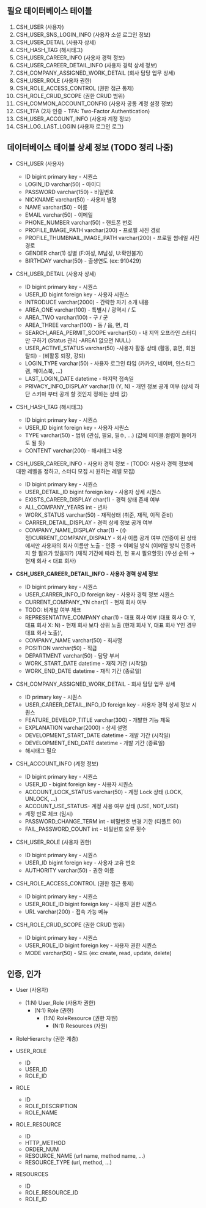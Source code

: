 ## 필요 데이터베이스 테이블
1. CSH_USER (사용자)
2. CSH_USER_SNS_LOGIN_INFO (사용자 소셜 로그인 정보)
3. CSH_USER_DETAIL (사용자 상세)
4. CSH_HASH_TAG (해시태그)
5. CSH_USER_CAREER_INFO (사용자 경력 정보)
6. CSH_USER_CAREER_DETAIL_INFO (사용자 경력 상세 정보)
7. CSH_COMPANY_ASSIGNED_WORK_DETAIL (회사 담당 업무 상세)
8. CSH_USER_ROLE (사용자 권한)
9. CSH_ROLE_ACCESS_CONTROL (권한 접근 통제)
10. CSH_ROLE_CRUD_SCOPE (권한 CRUD 범위)
11. CSH_COMMON_ACCOUNT_CONFIG (사용자 공통 계정 설정 정보)
12. CSH_TFA (2차 인증 - TFA: Two-Factor Authentication)
13. CSH_USER_ACCOUNT_INFO (사용자 계정 정보)
14. CSH_LOG_LAST_LOGIN (사용자 로그인 로그)


## 데이터베이스 테이블 상세 정보 (TODO 정리 나중)
- CSH_USER (사용자)
    - ID bigint primary key - 시퀀스
    - LOGIN_ID varchar(50) - 아이디
    - PASSWORD varchar(150) - 비밀번호
    - NICKNAME varchar(50) - 사용자 별명
    - NAME varchar(50) - 이름
    - EMAIL varchar(50) - 이메일
    - PHONE_NUMBER varchar(50) - 핸드폰 번호
    - PROFILE_IMAGE_PATH varchar(200) - 프로필 사진 경로
    - PROFILE_THUMBNAIL_IMAGE_PATH varchar(200) - 프로필 썸네일 사진 경로
    - GENDER char(1) 성별 (F:여성, M남성, U:확인불가)
    - BIRTHDAY varchar(50) - 출생연도 (ex: 910429)

- CSH_USER_DETAIL (사용자 상세)
    - ID bigint primary key - 시퀀스
    - USER_ID bigint foreign key - 사용자 시퀀스
    - INTRODUCE varchar(2000) - 간략한 자기 소개 내용
    - AREA_ONE varchar(100) - 특별시 / 광역시 / 도
    - AREA_TWO varchar(100) - 구 / 군
    - AREA_THREE varchar(100) - 동 / 읍, 면, 리
    - SEARCH_AREA_PERMIT_SCOPE varchar(50) - 내 지역 오프라인 스터디만 구하기 (Status 관리 -AREA1 없으면 NULL)
    - USER_ACTIVE_STATUS varchar(50) -사용자 활동 상태 (활동, 휴면, 회원탈퇴) - (비활동 퇴장, 강퇴)
    - LOGIN_TYPE varchar(50) - 사용자 로그인 타입 (카카오, 네이버, 인스타그램, 페이스북, ...)
    - LAST_LOGIN_DATE datetime - 마지막 접속일
    - PRIVACY_INFO_DISPLAY varchar(1) (Y, N) - 개인 정보 공개 여부 (상세 하단 스키마 부터 공개 할 것인지 정하는 상태 값)

- CSH_HASH_TAG (해시태그)
    - ID bigint primary key - 시퀀스
    - USER_ID bigint foreign key - 사용자 시퀀스
    - TYPE varchar(50) - 범위 (관심, 필요, 필수, ...) (값에 테이블.컬럼이 들어가도 될 듯)
    - CONTENT varchar(200) - 해시태그 내용

- CSH_USER_CAREER_INFO - 사용자 경력 정보 - (TODO: 사용자 경력 정보에 대한 레벨을 정하고, 스터디 모집 시 원하는 레벨 모집)
    - ID bigint primary key - 시퀀스
    - USER_DETAIL_ID bigint foreign key - 사용자 상세 시퀀스
    - EXISTS_CAREER_DISPLAY char(1) - 경력 상태 존재 여부
    - ALL_COMPANY_YEARS int - 년차
    - WORK_STATUS varchar(50) - 재직상태 (취준, 재직, 이직 준비)
    - CARRER_DETAIL_DISPLAY - 경력 상세 정보 공개 여부
    - COMPANY_NAME_DISPLAY char(1) - (수정)CURRENT_COMPANY_DISPALY - 회사 이름 공개 여부 (인증이 된 상태에서만 사용자의 회사 이름만 노출 - 인증 → 이메일 방식 (이메일 방식 인증까지 할 필요가 있을까?) (재직 기간에 따라 전, 현 표시 필요할듯) (우선 순위 → 현재 회사 < 대표 회사)

- **CSH_USER_CAREER_DETAIL_INFO - 사용자 경력 상세 정보**
    - ID bigint primary key - 시퀀스
    - USER_CARRER_INFO_ID foreign key - 사용자 경력 정보 시퀀스
    - CURRENT_COMPANY_YN char(1) - 현재 회사 여부
    - TODO: 비개발 여부 체크
    - REPRESENTATIVE_COMPANY char(1) - 대표 회사 여부 (대표 회사 O: Y, 대표 회사 X: N) - 현재 회사 보다 상위 노출 (현재 회사 Y, 대표 회사 Y인 경우 대표 회사 노출)',
    - COMPANY_NAME varchar(50) - 회사명
    - POSITION varchar(50) - 직급
    - DEPARTMENT varchar(50) - 담당 부서
    - WORK_START_DATE datetime - 재직 기간 (시작일)
    - WORK_END_DATE datetime - 재직 기간 (종료일)

- CSH_COMPANY_ASSIGNED_WORK_DETAIL - 회사 담당 업무 상세
    - ID primary key - 시퀀스
    - USER_CAREER_DETAIL_INFO_ID foreign key - 사용자 경력 상세 정보 시퀀스
    - FEATURE_DEVELOP_TITLE varchar(300) - 개발한 기능 제목
    - EXPLANATION varchar(2000) - 상세 설명
    - DEVELOPMENT_START_DATE datetime - 개발 기간 (시작일)
    - DEVELOPMENT_END_DATE datetime - 개발 기간 (종료일)
    - 해시태그 필요

- CSH_ACCOUNT_INFO (계정 정보)
    - ID bigint primary key - 시퀀스
    - USER_ID - bigint foreign key - 사용자 시퀀스
    - ACCOUNT_LOCK_STATUS varchar(50) - 계정 Lock 상태 (LOCK, UNLOCK, ...)
    - ACCOUNT_USE_STATUS- 계정 사용 여부 상태 (USE, NOT_USE)
    - 계정 만료 체크 (임시)
    - PASSWORD_CHANGE_TERM int - 비밀번호 변경 기한 (디폴트 90)
    - FAIL_PASSWORD_COUNT int - 비밀번호 오류 횟수

- CSH_USER_ROLE (사용자 권한)
    - ID bigint primary key - 시퀀스
    - USER_ID bigint foreign key - 사용자 고유 번호
    - AUTHORITY varchar(50) - 권한 이름
- CSH_ROLE_ACCESS_CONTROL (권한 접근 통제)
    - ID bigint primary key - 시퀀스
    - USER_ROLE_ID bigint foreign key - 사용자 권한 시퀀스
    - URL varchar(200) - 접속 가능 메뉴
- CSH_ROLE_CRUD_SCOPE (권한 CRUD 범위)
    - ID bigint primary key - 시퀀스
    - USER_ROLE_ID bigint foreign key - 사용자 권한 시퀀스
    - MODE varchar(50) - 모드 (ex: create, read, update, delete)


## 인증, 인가
- User (사용자)
  - (1:N) User_Role (사용자 권한)
    - (N:1) Role (권한)
      - (1:N) RoleResource (권한 자원)
        - (N:1) Resources (자원)
- RoleHierarchy (권한 계층)

- USER_ROLE
  - ID
  - USER_ID
  - ROLE_ID

- ROLE
  - ID
  - ROLE_DESCRIPTION
  - ROLE_NAME

- ROLE_RESOURCE
  - ID
  - HTTP_METHOD
  - ORDER_NUM
  - RESOURCE_NAME (url name, method name, ...)
  - RESOURCE_TYPE (url, method, ...)

- RESOURCES
  - ID
  - ROLE_RESOURCE_ID
  - ROLE_ID